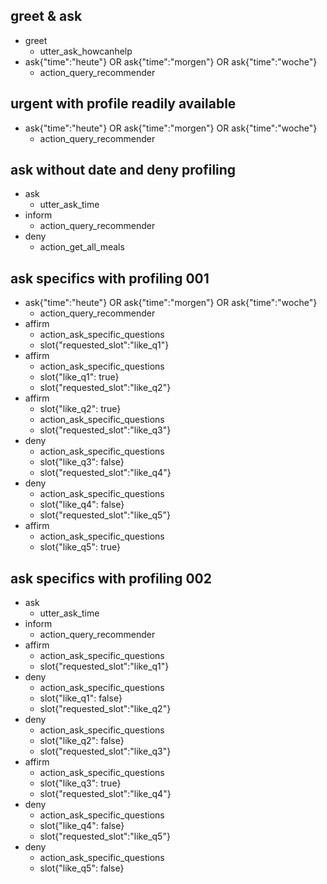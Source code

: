 ## greet & ask
* greet
  - utter_ask_howcanhelp
* ask{"time":"heute"} OR ask{"time":"morgen"} OR ask{"time":"woche"}
  - action_query_recommender

## urgent with profile readily available
* ask{"time":"heute"} OR ask{"time":"morgen"} OR ask{"time":"woche"}
  - action_query_recommender

## ask without date and deny profiling
* ask
  - utter_ask_time
* inform <!-- * inform{"time":"heute"} OR inform{"time":"morgen"} OR inform{"time":"woche"} -->
  - action_query_recommender
* deny
  - action_get_all_meals

## ask specifics with profiling 001
* ask{"time":"heute"} OR ask{"time":"morgen"} OR ask{"time":"woche"}
  - action_query_recommender
* affirm
  - action_ask_specific_questions
  - slot{"requested_slot":"like_q1"}
* affirm
  - action_ask_specific_questions
  - slot{"like_q1": true}
  - slot{"requested_slot":"like_q2"}
* affirm
  - slot{"like_q2": true}
  - action_ask_specific_questions
  - slot{"requested_slot":"like_q3"}
* deny
  - action_ask_specific_questions
  - slot{"like_q3": false}
  - slot{"requested_slot":"like_q4"}
* deny
  - action_ask_specific_questions
  - slot{"like_q4": false}
  - slot{"requested_slot":"like_q5"}
* affirm
  - action_ask_specific_questions
  - slot{"like_q5": true}

## ask specifics with profiling 002
* ask
  - utter_ask_time
* inform <!-- * inform{"time":"heute"} OR inform{"time":"morgen"} OR inform{"time":"woche"} -->
  - action_query_recommender
* affirm
  - action_ask_specific_questions
  - slot{"requested_slot":"like_q1"}
* deny
  - action_ask_specific_questions
  - slot{"like_q1": false}
  - slot{"requested_slot":"like_q2"}
* deny
  - action_ask_specific_questions
  - slot{"like_q2": false}
  - slot{"requested_slot":"like_q3"}
* affirm
  - action_ask_specific_questions
  - slot{"like_q3": true}
  - slot{"requested_slot":"like_q4"}
* deny
  - action_ask_specific_questions
  - slot{"like_q4": false}
  - slot{"requested_slot":"like_q5"}
* deny
  - action_ask_specific_questions
  - slot{"like_q5": false}